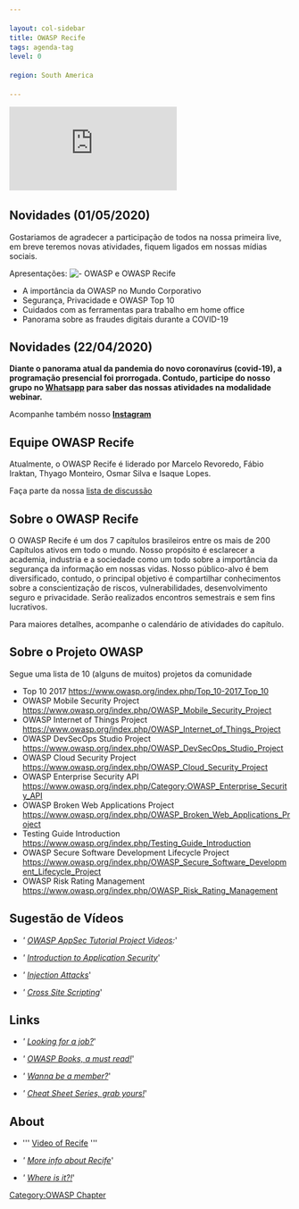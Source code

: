 ```yaml
---

layout: col-sidebar
title: OWASP Recife
tags: agenda-tag
level: 0

region: South America

---
```

![ChapterRecife](https://github.com/OWASP/www-chapter-recife/blob/master/lives/01/cmrs-owasp-recife.pdf?raw=true)
## Novidades (01/05/2020)
Gostariamos de agradecer a participação de todos na nossa primeira live, em breve teremos novas atividades, fiquem ligados em nossas mídias sociais.

Apresentações: 
![- OWASP e OWASP Recife](https://github.com/OWASP/www-chapter-recife/blob/master/lives/01/logo-owasp-chapter-recife.png?raw=true)
- A importância da OWASP no Mundo Corporativo
- Segurança, Privacidade e OWASP Top 10
- Cuidados com as ferramentas para trabalho em home office
- Panorama sobre as fraudes digitais durante a COVID-19

## Novidades (22/04/2020)

**Diante o panorama atual da pandemia do novo coronavírus (covid-19), a programação presencial foi prorrogada. Contudo, participe do nosso grupo no [Whatsapp](https://chat.whatsapp.com/IeccmuaEXJ0LCsZrPnSFza) para saber das nossas atividades na modalidade webinar.**

Acompanhe também nosso **[Instagram](https://www.instagram.com/owasprecife/)**

## Equipe OWASP Recife

Atualmente, o OWASP Recife é liderado por Marcelo Revoredo, Fábio Iraktan, Thyago Monteiro, Osmar Silva e Isaque Lopes.

Faça parte da nossa [lista de
discussão](https://groups.google.com/a/owasp.org/forum/#!overview)

## Sobre o OWASP Recife

O OWASP Recife é um dos 7 capítulos brasileiros entre os mais de 200
Capítulos ativos em todo o mundo. Nosso propósito é esclarecer a
academia, industria e a sociedade como um todo sobre a importância da
segurança da informação em nossas vidas. Nosso público-alvo é bem
diversificado, contudo, o principal objetivo é compartilhar
conhecimentos sobre a conscientização de riscos, vulnerabilidades,
desenvolvimento seguro e privacidade. Serão realizados encontros
semestrais e sem fins lucrativos.

Para maiores detalhes, acompanhe o calendário de atividades do capítulo.

## Sobre o Projeto OWASP

Segue uma lista de 10 (alguns de muitos) projetos da comunidade

  - Top 10 2017 <https://www.owasp.org/index.php/Top_10-2017_Top_10>
  - OWASP Mobile Security Project
    <https://www.owasp.org/index.php/OWASP_Mobile_Security_Project>
  - OWASP Internet of Things Project
    <https://www.owasp.org/index.php/OWASP_Internet_of_Things_Project>
  - OWASP DevSecOps Studio Project
    <https://www.owasp.org/index.php/OWASP_DevSecOps_Studio_Project>
  - OWASP Cloud Security Project
    <https://www.owasp.org/index.php/OWASP_Cloud_Security_Project>
  - OWASP Enterprise Security API
    <https://www.owasp.org/index.php/Category:OWASP_Enterprise_Security_API>
  - OWASP Broken Web Applications Project
    <https://www.owasp.org/index.php/OWASP_Broken_Web_Applications_Project>
  - Testing Guide Introduction
    <https://www.owasp.org/index.php/Testing_Guide_Introduction>
  - OWASP Secure Software Development Lifecycle Project
    <https://www.owasp.org/index.php/OWASP_Secure_Software_Development_Lifecycle_Project>
  - OWASP Risk Rating Management
    <https://www.owasp.org/index.php/OWASP_Risk_Rating_Management>

## Sugestão de Vídeos

  - *' [OWASP AppSec Tutorial Project
    Videos](https://www.owasp.org/index.php/OWASP_Appsec_Tutorial_Series):*'

<!-- end list -->

  - *' [Introduction to Application
    Security](http://www.youtube.com/watch?v=CDbWvEwBBxo)*'

<!-- end list -->

  - *' [Injection Attacks](http://www.youtube.com/watch?v=pypTYPaU7mM)*'

<!-- end list -->

  - *' [Cross Site
    Scripting](http://www.youtube.com/watch?v=_Z9RQSnf8-g)*'

## Links

  - *' [Looking for a
    job?](https://www.owasp.org/index.php/OWASP_Jobs)*'

<!-- end list -->

  - *' [OWASP Books, a must
    read\!](http://www.lulu.com/spotlight/owasp)*'

<!-- end list -->

  - *' [Wanna be a
    member?](https://www.owasp.org/index.php/Membership)*'

<!-- end list -->

  - *' [Cheat Sheet Series, grab
    yours\!](https://www.owasp.org/index.php/Cheat_Sheets)*'

## About

  - ''' [Video of Recife](http://youtu.be/gDIEQ3u4CRw) '''

<!-- end list -->

  - *' [More info about
    Recife](https://secure.wikimedia.org/wikipedia/en/wiki/Recife)*'

<!-- end list -->

  - *' [Where is it?\!](http://g.co/maps/p47pd)*'

[Category:OWASP Chapter](Category:OWASP_Chapter "wikilink")
